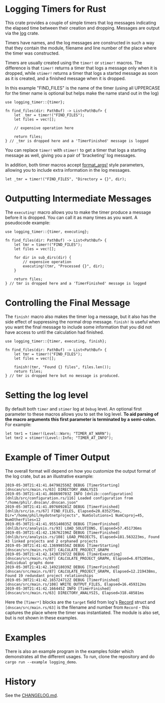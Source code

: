 # Logging Timers for Rust

This crate provides a couple of simple timers that log messages indicating the elapsed
time between their creation and dropping. Messages are output via the
[log](https://crates.io/crates/log) crate.

Timers have names, and the log messages are constructed in such a way that they contain
the module, filename and line number of the place where the timer was constructed.

Timers are usually created using the `timer!` or `stimer!` macros. The difference is
that `timer!` returns a timer that logs a message only when it is dropped, while `stimer!`
returns a timer that logs a started message as soon as it is created, and a finished
message when it is dropped.

In this example "FIND_FILES" is the name of the timer (using all UPPERCASE for the timer
name is optional but helps make the name stand out in the log)

```norun
use logging_timer::{timer};

fn find_files(dir: PathBuf) -> List<PathBuf> {
    let _tmr = timer!("FIND_FILES");
    let files = vec![];

    // expensive operation here

    return files;
} // _tmr is dropped here and a 'TimerFinished' message is logged
```

You can replace `timer!` with `stimer!` to get a timer that logs a starting message as
well, giving you a pair of 'bracketing' log messages.

In addition, both timer macros accept [format_args!](https://doc.rust-lang.org/std/macro.format_args.html)
style parameters, allowing you to include extra information in the log messages.

```norun
let _tmr = timer!("FIND_FILES", "Directory = {}", dir);
```

# Outputting Intermediate Messages

The `executing!` macro allows you to make the timer produce a message before it is dropped.
You can call it as many times as you want. A pseudocode example:

```norun
use logging_timer::{timer, executing};

fn find_files(dir: PathBuf) -> List<PathBuf> {
    let tmr = timer!("FIND_FILES");
    let files = vec![];

    for dir in sub_dirs(dir) {
        // expensive operation
        executing!(tmr, "Processed {}", dir);
    }

    return files;
} // tmr is dropped here and a 'TimerFinished' message is logged
```

# Controlling the Final Message

The `finish!` macro also makes the timer log a message, but it also has the side
effect of suppressing the normal drop message.  `finish!` is useful when you want the final
message to include some information that you did not have access to until the calculation had
finished.

```norun
use logging_timer::{timer, executing, finish};

fn find_files(dir: PathBuf) -> List<PathBuf> {
    let tmr = timer!("FIND_FILES");
    let files = vec![];

    finish!(tmr, "Found {} files", files.len());
    return files;
} // tmr is dropped here but no message is produced.
```

# Setting the log level

By default both `timer` and `stimer` log at `Debug` level. An optional first parameter to
these macros allows you to set the log level. **To aid parsing of the macro arguments this
first parameter is terminated by a semi-colon.** For example:

```norun
let tmr1 = timer!(Level::Warn; "TIMER_AT_WARN");
let tmr2 = stimer!(Level::Info; "TIMER_AT_INFO");
```
# Example of Timer Output

The overall format will depend on how you customize the output format of the log crate, but as an illustrative example:

```text
2019-05-30T21:41:41.847982550Z DEBUG [TimerStarting] [dnscan/src/main.rs/63] DIRECTORY_ANALYSIS
2019-05-30T21:41:41.868690703Z INFO [dnlib::configuration] [dnlib/src/configuration.rs/116] Loaded configuration from "/home/phil/.dnscan/.dnscan.json"
2019-05-30T21:41:41.897609281Z DEBUG [TimerFinished] [dnlib/src/io.rs/67] FIND_FILES, Elapsed=28.835275ms, Dir="/home/phil/mydotnetprojects", NumSolutions=1 NumCsproj=45, NumOtherFiles=12
2019-05-30T21:41:41.955140835Z DEBUG [TimerFinished] [dnlib/src/analysis.rs/93] LOAD_SOLUTIONS, Elapsed=57.451736ms
2019-05-30T21:41:42.136762196Z DEBUG [TimerFinished] [dnlib/src/analysis.rs/108] LOAD_PROJECTS, Elapsed=181.563223ms, Found 43 linked projects and 2 orphaned projects
2019-05-30T21:41:42.136998556Z DEBUG [TimerStarting] [dnscan/src/main.rs/87] CALCULATE_PROJECT_GRAPH
2019-05-30T21:41:42.143072972Z DEBUG [TimerExecuting] [dnscan/src/main.rs/87] CALCULATE_PROJECT_GRAPH, Elapsed=6.075205ms, Individual graphs done
2019-05-30T21:41:42.149218039Z DEBUG [TimerFinished] [dnscan/src/main.rs/87] CALCULATE_PROJECT_GRAPH, Elapsed=12.219438ms, Found 19 redundant project relationships
2019-05-30T21:41:42.165724712Z DEBUG [TimerFinished] [dnscan/src/main.rs/108] WRITE_OUTPUT_FILES, Elapsed=16.459312ms
2019-05-30T21:41:42.166445Z INFO [TimerFinished] [dnscan/src/main.rs/63] DIRECTORY_ANALYSIS, Elapsed=318.48581ms
```

Here the `[Timer*]` blocks are the `target` field from log's [Record](https://docs.rs/log/0.4.6/log/struct.Record.html)
struct and `[dnscan/src/main.rs/63]` is the filename and number from `Record` - this captures the place where the timer was
instantiated. The module is also set, but is not shown in these examples.

# Examples

There is also an example program in the examples folder which demonstrates all the
different usages. To run, clone the repository and do
`cargo run --example logging_demo`.

# History

See the [CHANGELOG.md](CHANGELOG).
